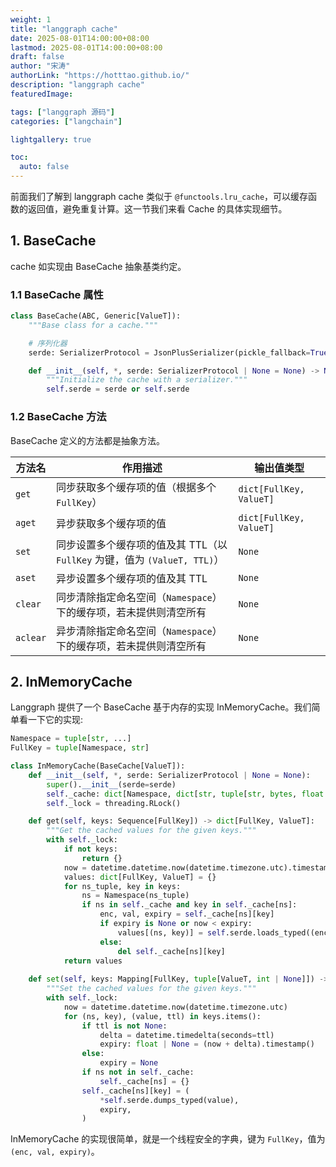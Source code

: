 ```yaml
---
weight: 1
title: "langgraph cache"
date: 2025-08-01T14:00:00+08:00
lastmod: 2025-08-01T14:00:00+08:00
draft: false
author: "宋涛"
authorLink: "https://hotttao.github.io/"
description: "langgraph cache"
featuredImage: 

tags: ["langgraph 源码"]
categories: ["langchain"]

lightgallery: true

toc:
  auto: false
---
```


前面我们了解到 langgraph cache 类似于 `@functools.lru_cache`，可以缓存函数的返回值，避免重复计算。这一节我们来看 Cache 的具体实现细节。

## 1. BaseCache
cache 如实现由 BaseCache 抽象基类约定。

### 1.1 BaseCache 属性

```python
class BaseCache(ABC, Generic[ValueT]):
    """Base class for a cache."""

    # 序列化器
    serde: SerializerProtocol = JsonPlusSerializer(pickle_fallback=True)

    def __init__(self, *, serde: SerializerProtocol | None = None) -> None:
        """Initialize the cache with a serializer."""
        self.serde = serde or self.serde
```

### 1.2 BaseCache 方法

BaseCache 定义的方法都是抽象方法。

| 方法名      | 作用描述                                                 | 输出值类型                   |
| -------- | ---------------------------------------------------- | ----------------------- |
| `get`    | 同步获取多个缓存项的值（根据多个 `FullKey`）                          | `dict[FullKey, ValueT]` |
| `aget`   | 异步获取多个缓存项的值                                          | `dict[FullKey, ValueT]` |
| `set`    | 同步设置多个缓存项的值及其 TTL（以 `FullKey` 为键，值为 `(ValueT, TTL)`） | `None`                  |
| `aset`   | 异步设置多个缓存项的值及其 TTL                                    | `None`                  |
| `clear`  | 同步清除指定命名空间（`Namespace`）下的缓存项，若未提供则清空所有               | `None`                  |
| `aclear` | 异步清除指定命名空间（`Namespace`）下的缓存项，若未提供则清空所有               | `None`                  |

## 2. InMemoryCache

Langgraph 提供了一个 BaseCache 基于内存的实现 InMemoryCache。我们简单看一下它的实现: 

```python
Namespace = tuple[str, ...]
FullKey = tuple[Namespace, str]

class InMemoryCache(BaseCache[ValueT]):
    def __init__(self, *, serde: SerializerProtocol | None = None):
        super().__init__(serde=serde)
        self._cache: dict[Namespace, dict[str, tuple[str, bytes, float | None]]] = {}
        self._lock = threading.RLock()

    def get(self, keys: Sequence[FullKey]) -> dict[FullKey, ValueT]:
        """Get the cached values for the given keys."""
        with self._lock:
            if not keys:
                return {}
            now = datetime.datetime.now(datetime.timezone.utc).timestamp()
            values: dict[FullKey, ValueT] = {}
            for ns_tuple, key in keys:
                ns = Namespace(ns_tuple)
                if ns in self._cache and key in self._cache[ns]:
                    enc, val, expiry = self._cache[ns][key]
                    if expiry is None or now < expiry:
                        values[(ns, key)] = self.serde.loads_typed((enc, val))
                    else:
                        del self._cache[ns][key]
            return values
    
    def set(self, keys: Mapping[FullKey, tuple[ValueT, int | None]]) -> None:
        """Set the cached values for the given keys."""
        with self._lock:
            now = datetime.datetime.now(datetime.timezone.utc)
            for (ns, key), (value, ttl) in keys.items():
                if ttl is not None:
                    delta = datetime.timedelta(seconds=ttl)
                    expiry: float | None = (now + delta).timestamp()
                else:
                    expiry = None
                if ns not in self._cache:
                    self._cache[ns] = {}
                self._cache[ns][key] = (
                    *self.serde.dumps_typed(value),
                    expiry,
                )

```

InMemoryCache 的实现很简单，就是一个线程安全的字典，键为 `FullKey`，值为 `(enc, val, expiry)`。
